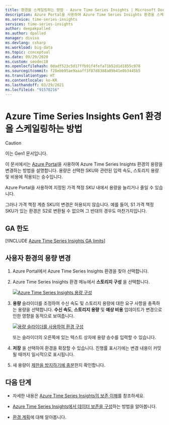 ```yaml
---
title: 환경을 스케일링하는 방법 - Azure Time Series Insights | Microsoft Docs
description: Azure Portal을 사용하여 Azure Time Series Insights 환경을 스케일링하는 방법을 알아봅니다.
ms.service: time-series-insights
services: time-series-insights
author: deepakpalled
ms.author: dpalled
manager: diviso
ms.devlang: csharp
ms.workload: big-data
ms.topic: conceptual
ms.date: 09/29/2020
ms.custom: seodec18
ms.openlocfilehash: 0dadf523c5d17ffb91f4fefa71b52d1d1855c978
ms.sourcegitcommit: f28ebb95ae9aaaff3f87d8388a09b41e0b3445b5
ms.translationtype: HT
ms.contentlocale: ko-KR
ms.lasthandoff: 03/29/2021
ms.locfileid: "91570216"
---
```

# <a name="how-to-scale-your-azure-time-series-insights-gen1-environment"></a>Azure Time Series Insights Gen1 환경을 스케일링하는 방법

> [!CAUTION]
> 이는 Gen1 문서입니다.

이 문서에서는 [Azure Portal](https://portal.azure.com)을 사용하여 Azure Time Series Insights 환경의 용량을 변경하는 방법을 설명합니다. 용량은 선택한 SKU와 관련된 입력 속도, 스토리지 용량 및 비용에 적용되는 승수입니다.

Azure Portal을 사용하여 지정된 가격 책정 SKU 내에서 용량을 늘리거나 줄일 수 있습니다.

그러나 가격 책정 계층 SKU의 변경은 허용되지 않습니다. 예를 들어, S1 가격 책정 SKU가 있는 환경은 S2로 변환될 수 없으며 그 반대의 경우도 마찬가지입니다.

## <a name="ga-limits"></a>GA 한도

[!INCLUDE [Azure Time Series Insights GA limits](../../includes/time-series-insights-ga-limits.md)]

## <a name="change-the-capacity-of-your-environment"></a>사용자 환경의 용량 변경

1. Azure Portal에서 Azure Time Series Insights 환경을 찾아 선택합니다.

1. Azure Time Series Insights 환경 메뉴에서 **스토리지 구성** 을 선택합니다.

   [![Azure Time Series Insights 용량 구성](media/scale-your-environment/scale-your-environment-configure.png)](media/scale-your-environment/scale-your-environment-configure.png#lightbox)

1. **용량** 슬라이더를 조정하여 수신 속도 및 스토리지 용량에 대한 요구 사항을 충족하는 용량을 선택합니다. **수신 속도**, **스토리지 용량** 및 **예상 비용** 업데이트가 변경으로 인한 영향을 동적으로 보여줍니다.

   [![용량 슬라이더를 사용하여 환경 구성](media/scale-your-environment/scale-your-environment-slider.png)](media/scale-your-environment/scale-your-environment-slider.png#lightbox)

   또는 슬라이더의 오른쪽에 있는 텍스트 상자에 용량 승수를 입력할 수 있습니다.

1. **저장** 을 선택하여 환경을 확장할 수 있습니다. 진행률 표시기에는 변경 내용이 커밋될 때까지 일시적으로 표시됩니다.

1. 새 용량이 [제한을 방지하기에 충분](time-series-insights-diagnose-and-solve-problems.md)한지 확인합니다.

## <a name="next-steps"></a>다음 단계

- 자세한 내용은 [Azure Time Series Insights의 보존 이해](time-series-insights-concepts-retention.md)를 참조하세요.

- [Azure Time Series Insights에서 데이터 보존을 구성](time-series-insights-how-to-configure-retention.md)하는 방법을 알아봅니다.

- [환경 계획](time-series-insights-environment-planning.md)에 대해 알아봅니다.
